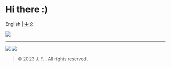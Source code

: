 # Hi there :)

English | [中文](https://beixin.notion.site/)

[![](https://img.shields.io/badge/-PayPal-142C8E.svg?style=for-the-badge&logo=paypal&logoColor=white&labelColor=3F51B5&color=C5CAE9)](https://paypal.me/beixin)

---

[![](https://img.shields.io/badge/-Telegram-2DA5E1.svg?style=for-the-badge&logo=telegram&logoColor=white&labelColor=03A9F4&color=B3E5FC)](https://t.me/beixinti)
[![](https://img.shields.io/badge/-Email-F44336.svg?style=for-the-badge&logo=gmail&logoColor=white&labelColor=F44336&color=FFCDD2)](mailto:beixinti@foxmail.com)

> © 2023 J. F. , All rights reserved. 
